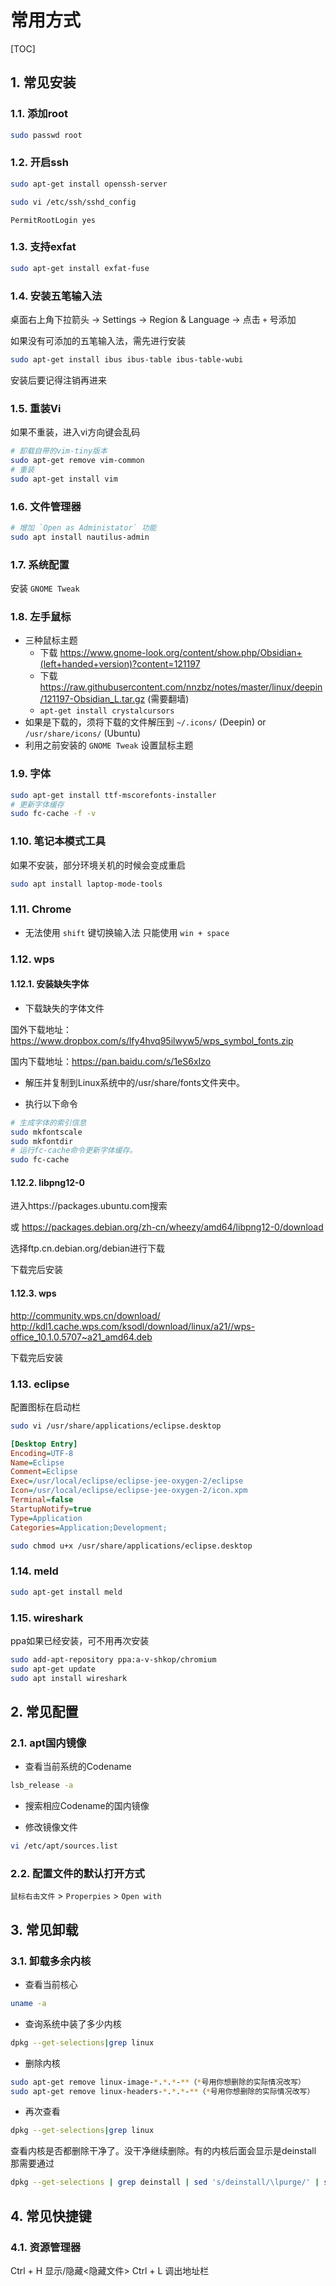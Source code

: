 # 常用方式

[TOC]

## 1. 常见安装

### 1.1. 添加root

```sh
sudo passwd root
```

### 1.2. 开启ssh

```sh
sudo apt-get install openssh-server
```

```sh
sudo vi /etc/ssh/sshd_config
```

```text
PermitRootLogin yes
```

### 1.3. 支持exfat

```sh
sudo apt-get install exfat-fuse
```

### 1.4. 安装五笔输入法

桌面右上角下拉箭头 -> Settings -> Region & Language -> 点击 `+` 号添加

如果没有可添加的五笔输入法，需先进行安装

```sh
sudo apt-get install ibus ibus-table ibus-table-wubi
```

安装后要记得注销再进来

### 1.5. 重装Vi

如果不重装，进入vi方向键会乱码

```sh
# 卸载自带的vim-tiny版本
sudo apt-get remove vim-common
# 重装
sudo apt-get install vim
```

### 1.6. 文件管理器

```sh
# 增加 `Open as Administator` 功能
sudo apt install nautilus-admin
```

### 1.7. 系统配置

安装 `GNOME Tweak`

### 1.8. 左手鼠标

- 三种鼠标主题
  - 下载 <https://www.gnome-look.org/content/show.php/Obsidian+(left+handed+version)?content=121197>
  - 下载 <https://raw.githubusercontent.com/nnzbz/notes/master/linux/deepin/121197-Obsidian_L.tar.gz> (需要翻墙)
  - `apt-get install crystalcursors`
- 如果是下载的，须将下载的文件解压到 `~/.icons/` (Deepin) or `/usr/share/icons/` (Ubuntu)
- 利用之前安装的 `GNOME Tweak` 设置鼠标主题

### 1.9. 字体

```sh
sudo apt-get install ttf-mscorefonts-installer
# 更新字体缓存
sudo fc-cache -f -v
```

### 1.10. 笔记本模式工具

如果不安装，部分环境关机的时候会变成重启

```sh
sudo apt install laptop-mode-tools
```

### 1.11. Chrome

- 无法使用 `shift` 键切换输入法
  只能使用 `win + space`

### 1.12. wps

#### 1.12.1. 安装缺失字体

- 下载缺失的字体文件

国外下载地址：https://www.dropbox.com/s/lfy4hvq95ilwyw5/wps_symbol_fonts.zip

国内下载地址：https://pan.baidu.com/s/1eS6xIzo

- 解压并复制到Linux系统中的/usr/share/fonts文件夹中。

- 执行以下命令

```sh
# 生成字体的索引信息
sudo mkfontscale
sudo mkfontdir
# 运行fc-cache命令更新字体缓存。
sudo fc-cache
```

#### 1.12.2. libpng12-0

进入https://packages.ubuntu.com搜索

或
https://packages.debian.org/zh-cn/wheezy/amd64/libpng12-0/download

选择ftp.cn.debian.org/debian进行下载

下载完后安装

#### 1.12.3. wps

http://community.wps.cn/download/
http://kdl1.cache.wps.com/ksodl/download/linux/a21//wps-office_10.1.0.5707~a21_amd64.deb

下载完后安装


### 1.13. eclipse

配置图标在启动栏

```sh
sudo vi /usr/share/applications/eclipse.desktop
```

```ini
[Desktop Entry]
Encoding=UTF-8
Name=Eclipse
Comment=Eclipse
Exec=/usr/local/eclipse/eclipse-jee-oxygen-2/eclipse
Icon=/usr/local/eclipse/eclipse-jee-oxygen-2/icon.xpm
Terminal=false
StartupNotify=true
Type=Application
Categories=Application;Development;
```

```sh
sudo chmod u+x /usr/share/applications/eclipse.desktop
```

### 1.14. meld

```sh
sudo apt-get install meld
```

### 1.15. wireshark

ppa如果已经安装，可不用再次安装

```sh
sudo add-apt-repository ppa:a-v-shkop/chromium
sudo apt-get update
sudo apt install wireshark
```

## 2. 常见配置

### 2.1. apt国内镜像

- 查看当前系统的Codename

```sh
lsb_release -a
```

- 搜索相应Codename的国内镜像

- 修改镜像文件

```sh
vi /etc/apt/sources.list
```

### 2.2. 配置文件的默认打开方式

 ```鼠标右击文件``` > ```Properpies``` > ```Open with```

## 3. 常见卸载

### 3.1. 卸载多余内核

- 查看当前核心

```sh
uname -a
```

- 查询系统中装了多少内核

```sh
dpkg --get-selections|grep linux
```

- 删除内核

```sh
sudo apt-get remove linux-image-*.*.*-**（*号用你想删除的实际情况改写）
sudo apt-get remove linux-headers-*.*.*-**（*号用你想删除的实际情况改写）
```

- 再次查看

```sh
dpkg --get-selections|grep linux
```

查看内核是否都删除干净了。没干净继续删除。有的内核后面会显示是deinstall 那需要通过

```sh
dpkg --get-selections | grep deinstall | sed 's/deinstall/\lpurge/' | sudo dpkg --set-selections; sudo dpkg -Pa
```

## 4. 常见快捷键

### 4.1. 资源管理器

Ctrl + H 显示/隐藏<隐藏文件>
Ctrl + L 调出地址栏

